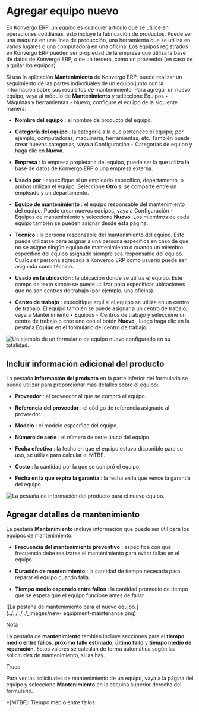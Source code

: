 # Agregar equipo nuevo

En Konvergo ERP, un _equipo_ es cualquier artículo que se utilice en operaciones
cotidianas, esto incluye la fabricación de productos. Puede ser una máquina en
una línea de producción, una herramienta que se utiliza en varios lugares o
una computadora en una oficina. Los equipos registrados en Konvergo ERP pueden ser
propiedad de la empresa que utiliza la base de datos de Konvergo ERP, o de un tercero,
como un proveedor (en caso de alquilar los equipos).

Si usa la aplicación **Mantenimiento** de Konvergo ERP, puede realizar un seguimiento
de las partes individuales de un equipo junto con la información sobre sus
requisitos de mantenimiento. Para agregar un nuevo equipo, vaya al módulo de
**Mantenimiento** y seleccione Equipos ‣ Máquinas y herramientas ‣ Nuevo,
configure el equipo de la siguiente manera:

  * **Nombre del equipo** : el nombre de producto del equipo.

  * **Categoría del equipo** : la categoría a la que pertenece el equipo; por ejemplo, computadoras, maquinaria, herramientas, etc. También puede crear nuevas categorías, vaya a Configuración ‣ Categorías de equipo y haga clic en **Nuevo**.

  * **Empresa** : la empresa propietaria del equipo, puede ser la que utiliza la base de datos de Konvergo ERP o una empresa externa.

  * **Usado por** : especifique si un empleado específico, departamento, o ambos utilizan el equipo. Seleccione **Otro** si se comparte entre un empleado y un departamento.

  * **Equipo de mantenimiento** : el equipo responsable del mantenimiento del equipo. Puede crear nuevos equipos, vaya a Configuración ‣ Equipos de mantenimiento y seleccione **Nuevo**. Los miembros de cada equipo también se pueden asignar desde esta página.

  * **Técnico** : la persona responsable del mantenimiento del equipo. Esto puede utilizarse para asignar a una persona específica en caso de que no se asigne ningún equipo de mantenimiento o cuando un miembro específico del equipo asignado siempre sea responsable del equipo. Cualquier persona agregada a Konvergo ERP como usuario puede ser asignada como técnico.

  * **Usado en la ubicación** : la ubicación donde se utiliza el equipo. Este campo de texto simple se puede utilizar para especificar ubicaciones que no son centros de trabajo (por ejemplo, una oficina).

  * **Centro de trabajo** : especifique aquí si el equipo se utiliza en un centro de trabajo. El equipo también se puede asignar a un centro de trabajo, vaya a Mantenimiento ‣ Equipos ‣ Centros de trabajo y seleccione un centro de trabajo o cree uno con el botón **Nuevo** , luego haga clic en la pestaña **Equipo** en el formulario del centro de trabajo.

![Un ejemplo de un formulario de equipo nuevo configurado en su
totalidad.](../../../../_images/new-equipment-form.png)

## Incluir información adicional del producto

La pestaña **Información del producto** en la parte inferior del formulario se
puede utilizar para proporcionar más detalles sobre el equipo:

  * **Proveedor** : el proveedor al que se compró el equipo.

  * **Referencia del proveedor** : el código de referencia asignado al proveedor.

  * **Modelo** : el modelo específico del equipo.

  * **Número de serie** : el número de serie único del equipo.

  * **Fecha efectiva** : la fecha en que el equipo estuvo disponible para su uso, se utiliza para calcular el MTBF.

  * **Costo** : la cantidad por la que se compró el equipo.

  * **Fecha en la que expira la garantía** : la fecha en la que vence la garantía del equipo.

![La pestaña de información del producto para el nuevo
equipo.](../../../../_images/new-equipment-product-information.png)

## Agregar detalles de mantenimiento

La pestaña **Mantenimiento** incluye información que puede ser útil para los
equipos de mantenimiento:

  * **Frecuencia del mantenimiento preventivo** : especifica con qué frecuencia debe realizarse el mantenimiento para evitar fallas en el equipo.

  * **Duración de mantenimiento** : la cantidad de tiempo necesaria para reparar el equipo cuando falla.

  * **Tiempo medio esperado entre fallos** : la cantidad promedio de tiempo que se espera que el equipo funcione antes de fallar.

![La pestaña de mantenimiento para el nuevo equipo.](../../../../_images/new-
equipment-maintenance.png) <div class="alert alert-primary">
<p class="alert-title">
Nota</p><p>La pestaña de <b>mantenimiento</b> también incluye secciones para el <b>tiempo medio entre fallos</b>, <b>próximo fallo estimado</b>, <b>último fallo</b> y <b>tiempo medio de reparación</b>. Estos valores se calculan de forma automática según las solicitudes de mantenimiento, si las hay.</p>
</div> <div class="alert alert-info">
<p class="alert-title">
Truco</p><p>Para ver las solicitudes de mantenimiento de un equipo, vaya a la página del equipo y seleccione <b>Mantenimiento</b> en la esquina superior derecha del formulario.</p>
</div>

  *[MTBF]: Tiempo medio entre fallos

